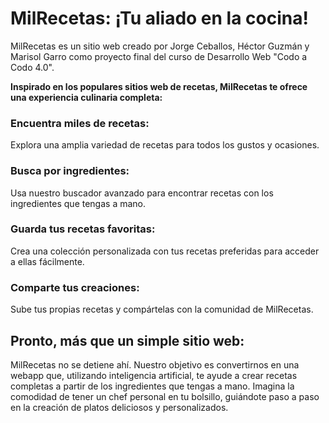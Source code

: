 # MilRecetas: ¡Tu aliado en la cocina!
MilRecetas es un sitio web creado por Jorge Ceballos, Héctor Guzmán y Marisol Garro como proyecto final del curso de Desarrollo Web "Codo a Codo 4.0".

**Inspirado en los populares sitios web de recetas, MilRecetas te ofrece una experiencia culinaria completa:**

### Encuentra miles de recetas: 
Explora una amplia variedad de recetas para todos los gustos y ocasiones.
### Busca por ingredientes: 
Usa nuestro buscador avanzado para encontrar recetas con los ingredientes que tengas a mano.
### Guarda tus recetas favoritas: 
Crea una colección personalizada con tus recetas preferidas para acceder a ellas fácilmente.
### Comparte tus creaciones: 
Sube tus propias recetas y compártelas con la comunidad de MilRecetas.

## Pronto, más que un simple sitio web:
MilRecetas no se detiene ahí. Nuestro objetivo es convertirnos en una webapp que, utilizando inteligencia artificial, te ayude a crear recetas completas a partir de los ingredientes que tengas a mano. Imagina la comodidad de tener un chef personal en tu bolsillo, guiándote paso a paso en la creación de platos deliciosos y personalizados.